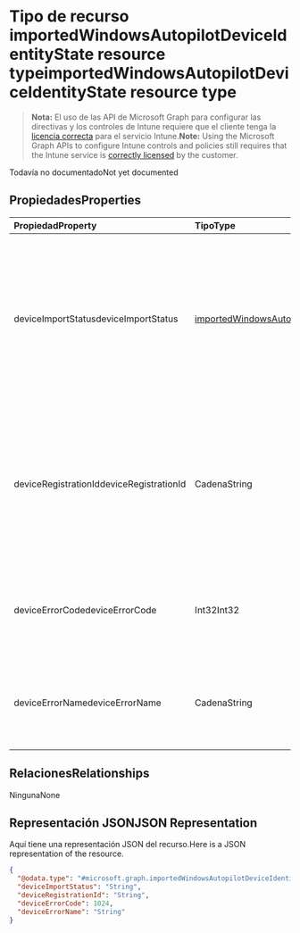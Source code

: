 # <a name="importedwindowsautopilotdeviceidentitystate-resource-type"></a><span data-ttu-id="5480b-101">Tipo de recurso importedWindowsAutopilotDeviceIdentityState resource type</span><span class="sxs-lookup"><span data-stu-id="5480b-101">importedWindowsAutopilotDeviceIdentityState resource type</span></span>

> <span data-ttu-id="5480b-102">**Nota:** El uso de las API de Microsoft Graph para configurar las directivas y los controles de Intune requiere que el cliente tenga la [licencia correcta](https://go.microsoft.com/fwlink/?linkid=839381) para el servicio Intune.</span><span class="sxs-lookup"><span data-stu-id="5480b-102">**Note:** Using the Microsoft Graph APIs to configure Intune controls and policies still requires that the Intune service is [correctly licensed](https://go.microsoft.com/fwlink/?linkid=839381) by the customer.</span></span>

<span data-ttu-id="5480b-103">Todavía no documentado</span><span class="sxs-lookup"><span data-stu-id="5480b-103">Not yet documented</span></span>
## <a name="properties"></a><span data-ttu-id="5480b-104">Propiedades</span><span class="sxs-lookup"><span data-stu-id="5480b-104">Properties</span></span>
|<span data-ttu-id="5480b-105">Propiedad</span><span class="sxs-lookup"><span data-stu-id="5480b-105">Property</span></span>|<span data-ttu-id="5480b-106">Tipo</span><span class="sxs-lookup"><span data-stu-id="5480b-106">Type</span></span>|<span data-ttu-id="5480b-107">Descripción</span><span class="sxs-lookup"><span data-stu-id="5480b-107">Description</span></span>|
|:---|:---|:---|
|<span data-ttu-id="5480b-108">deviceImportStatus</span><span class="sxs-lookup"><span data-stu-id="5480b-108">deviceImportStatus</span></span>|[<span data-ttu-id="5480b-109">importedWindowsAutopilotDeviceIdentityImportStatus</span><span class="sxs-lookup"><span data-stu-id="5480b-109">importedWindowsAutopilotDeviceIdentityImportStatus</span></span>](../resources/intune_enrollment_importedwindowsautopilotdeviceidentityimportstatus.md)|<span data-ttu-id="5480b-p101">Estado del dispositivo notificado por el Servicio de administración de directorios (DDS). Los valores posibles son: `unknown`, `pending`, `partial`, `complete`, `error`.</span><span class="sxs-lookup"><span data-stu-id="5480b-p101">Device status reported by Device Directory Service(DDS). The possible values are: `unknown`, `pending`, `partial`, `complete`, `error`.</span></span>|
|<span data-ttu-id="5480b-112">deviceRegistrationId</span><span class="sxs-lookup"><span data-stu-id="5480b-112">deviceRegistrationId</span></span>|<span data-ttu-id="5480b-113">Cadena</span><span class="sxs-lookup"><span data-stu-id="5480b-113">String</span></span>|<span data-ttu-id="5480b-114">Identificador del registro del dispositivo para el dispositivo agregado correctamente notificado por el servicio de directorio de dispositivo (DDS).</span><span class="sxs-lookup"><span data-stu-id="5480b-114">Device Registration ID for successfully added device reported by Device Directory Service(DDS).</span></span>|
|<span data-ttu-id="5480b-115">deviceErrorCode</span><span class="sxs-lookup"><span data-stu-id="5480b-115">deviceErrorCode</span></span>|<span data-ttu-id="5480b-116">Int32</span><span class="sxs-lookup"><span data-stu-id="5480b-116">Int32</span></span>|<span data-ttu-id="5480b-117">Código de error de dispositivo detectado por el servicio de directorio de dispositivo (DDS).</span><span class="sxs-lookup"><span data-stu-id="5480b-117">Device error code reported by Device Directory Service(DDS).</span></span>|
|<span data-ttu-id="5480b-118">deviceErrorName</span><span class="sxs-lookup"><span data-stu-id="5480b-118">deviceErrorName</span></span>|<span data-ttu-id="5480b-119">Cadena</span><span class="sxs-lookup"><span data-stu-id="5480b-119">String</span></span>|<span data-ttu-id="5480b-120">Nombre de error de dispositivo detectado por el servicio de directorio de dispositivo (DDS).</span><span class="sxs-lookup"><span data-stu-id="5480b-120">Device error name reported by Device Directory Service(DDS).</span></span>|

## <a name="relationships"></a><span data-ttu-id="5480b-121">Relaciones</span><span class="sxs-lookup"><span data-stu-id="5480b-121">Relationships</span></span>
<span data-ttu-id="5480b-122">Ninguna</span><span class="sxs-lookup"><span data-stu-id="5480b-122">None</span></span>
## <a name="json-representation"></a><span data-ttu-id="5480b-123">Representación JSON</span><span class="sxs-lookup"><span data-stu-id="5480b-123">JSON Representation</span></span>
<span data-ttu-id="5480b-124">Aquí tiene una representación JSON del recurso.</span><span class="sxs-lookup"><span data-stu-id="5480b-124">Here is a JSON representation of the resource.</span></span>
<!--{
  "blockType": "resource",
  "@odata.type": "microsoft.graph.importedWindowsAutopilotDeviceIdentityState"
}-->
``` json
{
  "@odata.type": "#microsoft.graph.importedWindowsAutopilotDeviceIdentityState",
  "deviceImportStatus": "String",
  "deviceRegistrationId": "String",
  "deviceErrorCode": 1024,
  "deviceErrorName": "String"
}
```








